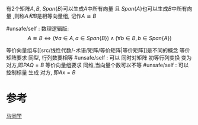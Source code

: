 
有2个矩阵$A,B$,
$Span \{B\}$可以生成$A$中所有向量 且 $Span \{A\}$也可以生成$B$中所有向量 ,则称$A和B$是相等向量组, 记作$A\cong B$

#unsafe/self : 数理逻辑版:$$A\cong B\Longleftrightarrow (\forall a\in A,a\in Span \{B\} )\land (\forall b\in B,b\in Span \{A\}) $$

等价向量组与[[src/线性代数/-术语/矩阵/等价矩阵|等价矩阵]]是不同的概念
	等价矩阵要求 同型, 行列数要相等
		#unsafe/self : 可以 同时对矩阵 初等行列变换 变为 对方,即$PAQ=B$
	等价向量组要求 同维,当向量个数可以不等
		#unsafe/self : 可以 控制标量 生成 对方, 即$Ax=B$

# 参考
[马同学](https://www.matongxue.com/parts/2230/)
